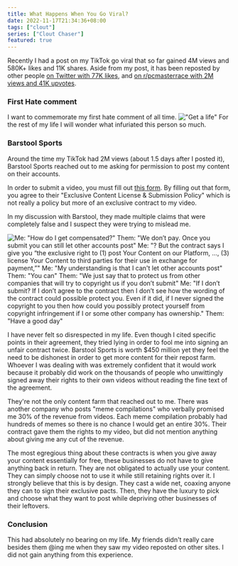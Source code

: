 ```yaml
---
title: What Happens When You Go Viral?
date: 2022-11-17T21:34:36+08:00
tags: ["clout"]
series: ["Clout Chaser"]
featured: true
---
```


Recently I had a post on my TikTok go viral that so far gained 4M views and 580K+ likes and 11K shares.
Aside from my post, it has been reposted by other people [on Twitter with 77K likes](https://twitter.com/ShitpostGate/status/1592369346667761668?t=1eclUYzGcuPDBXQEW19xAA&s=19), and [on r/pcmasterrace with 2M views and 41K upvotes](https://www.reddit.com/r/pcmasterrace/comments/yr7fz9/most_sane_tiktok_cybersecurity_expert/).

### First Hate comment

I want to commemorate my first hate comment of all time.
!["Get a life"](/images/hate-comment.jpg)
For the rest of my life I will wonder what infuriated this person so much.

### Barstool Sports

Around the time my TikTok had 2M views (about 1.5 days after I posted it), Barstool Sports reached out to me asking for permission to post my content on their accounts.

In order to submit a video, you must fill out [this form](https://www.barstoolsports.com/videosubmission). By filling out that form, you agree to their "Exclusive Content License & Submission Policy" which is not really a policy but more of an exclusive contract to my video.

In my discussion with Barstool, they made multiple claims that were completely false and I suspect they were trying to mislead me.

![
    Me: "How do I get compensated?"
    Them: "We don’t pay. Once you submit you can still let other accounts post"
    Me: "? But the contract says I give you “the exclusive right to (1) post Your Content on our Platform, …, (3) license Your Content to third parties for their use in exchange for payment,”"
    Me: "My understanding is that I can't let other accounts post"
    Them: "You can"
    Them: "We just say that to protect us from other companies that will try to copyright us if you don’t submit"
    Me: "If I don’t submit? If I don’t agree to the contract then I don’t see how the wording of the contract could possible protect you. Even if it did, if I never signed the copyright to you then how could you possibly protect yourself from copyright infringement if I or some other company has ownership."
    Them: "Have a good day"
](/images/barstool-dm.jpg)

I have never felt so disrespected in my life. Even though I cited specific points in their agreement, they tried lying in order to fool me into signing an unfair contract twice. Barstool Sports is worth $450 million yet they feel the need to be dishonest in order to get more content for their repost farm. Whoever I was dealing with was extremely confident that it would work because it probably did work on the thousands of people who unwittingly signed away their rights to their own videos without reading the fine text of the agreement.  

They're not the only content farm that reached out to me. There was another company who posts "meme compilations" who verbally promised me 30% of the revenue from videos. Each meme compilation probably had hundreds of memes so there is no chance I would get an entire 30%. Their contract gave them the rights to my video, but did not mention anything about giving me any cut of the revenue.

The most egregious thing about these contracts is when you give away your content essentially for free, these businesses do not have to give anything back in return. They are not obligated to actually use your content. They can simply choose not to use it while still retaining rights over it. I strongly believe that this is by design. They cast a wide net, coaxing anyone they can to sign their exclusive pacts. Then, they have the luxury to pick and choose what they want to post while depriving other businesses of their leftovers.

### Conclusion

This had absolutely no bearing on my life. My friends didn't really care besides them @ing me when they saw my video reposted on other sites. I did not gain anything from this experience.
